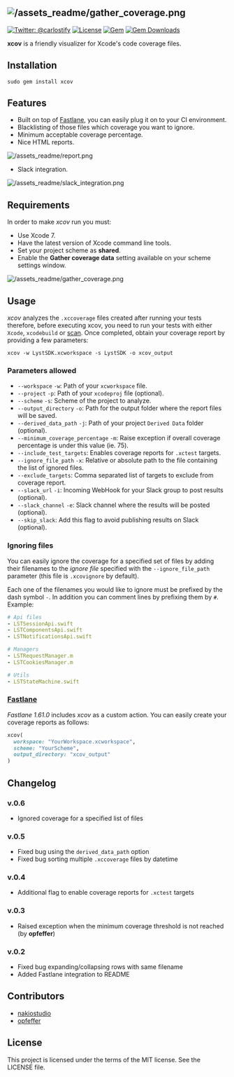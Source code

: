 ![/assets_readme/gather_coverage.png](/assets_readme/logo.png)
-------
[![Twitter: @carlostify](https://img.shields.io/badge/contact-@carlostify-blue.svg?style=flat)](https://twitter.com/carlostify)
[![License](https://img.shields.io/badge/license-MIT-green.svg?style=flat)](https://github.com/nakiostudio/xcov/blob/master/LICENSE)
[![Gem](https://img.shields.io/gem/v/xcov.svg?style=flat)](http://rubygems.org/gems/xcov)
[![Gem Downloads](https://img.shields.io/gem/dt/xcov.svg?style=flat)](http://rubygems.org/gems/xcov)

**xcov** is a friendly visualizer for Xcode's code coverage files.

## Installation
```
sudo gem install xcov
```

## Features
* Built on top of [Fastlane](https://fastlane.tools), you can easily plug it on to your CI environment.
* Blacklisting of those files which coverage you want to ignore.
* Minimum acceptable coverage percentage.
* Nice HTML reports.

![/assets_readme/report.png](/assets_readme/report.png)

* Slack integration.

![/assets_readme/slack_integration.png](/assets_readme/slack_integration.png)

## Requirements
In order to make *xcov* run you must:
* Use Xcode 7.
* Have the latest version of Xcode command line tools.
* Set your project scheme as **shared**.
* Enable the **Gather coverage data** setting available on your scheme settings window.

![/assets_readme/gather_coverage.png](/assets_readme/gather_coverage.png)

## Usage
*xcov* analyzes the `.xccoverage` files created after running your tests therefore, before executing xcov, you need to run your tests with either `Xcode`, `xcodebuild` or [scan](https://github.com/fastlane/scan). Once completed, obtain your coverage report by providing a few parameters:
```
xcov -w LystSDK.xcworkspace -s LystSDK -o xcov_output
```

### Parameters allowed
* `--workspace` `-w`: Path of your `xcworkspace` file.
* `--project` `-p`: Path of your `xcodeproj` file (optional).
* `--scheme` `-s`: Scheme of the project to analyze.
* `--output_directory` `-o`: Path for the output folder where the report files will be saved.
* `--derived_data_path` `-j`: Path of your project `Derived Data` folder (optional).
* `--minimum_coverage_percentage` `-m`: Raise exception if overall coverage percentage is under this value (ie. 75).
* `--include_test_targets`: Enables coverage reports for `.xctest` targets.
* `--ignore_file_path` `-x`: Relative or absolute path to the file containing the list of ignored files.
* `--exclude_targets`: Comma separated list of targets to exclude from coverage report.
* `--slack_url` `-i`: Incoming WebHook for your Slack group to post results (optional).
* `--slack_channel` `-e`: Slack channel where the results will be posted (optional).
* `--skip_slack`: Add this flag to avoid publishing results on Slack (optional).

### Ignoring files
You can easily ignore the coverage for a specified set of files by adding their filenames to the *ignore file* specified with the `--ignore_file_path` parameter (this file is `.xcovignore` by default).

Each one of the filenames you would like to ignore must be prefixed by the dash symbol `-`. In addition you can comment lines by prefixing them by `#`. Example:

```yaml
# Api files
- LSTSessionApi.swift
- LSTComponentsApi.swift
- LSTNotificationsApi.swift

# Managers
- LSTRequestManager.m
- LSTCookiesManager.m

# Utils
- LSTStateMachine.swift
```

### [Fastlane](https://github.com/fastlane/fastlane/blob/master/docs/Actions.md)
*Fastlane 1.61.0* includes *xcov* as a custom action. You can easily create your coverage reports as follows:
```ruby
xcov(
  workspace: "YourWorkspace.xcworkspace",
  scheme: "YourScheme",
  output_directory: "xcov_output"
)  
```

## Changelog

### v.0.6
* Ignored coverage for a specified list of files

### v.0.5
* Fixed bug using the `derived_data_path` option
* Fixed bug sorting multiple `.xccoverage` files by datetime

### v.0.4
* Additional flag to enable coverage reports for `.xctest` targets

### v.0.3
* Raised exception when the minimum coverage threshold is not reached (by **opfeffer**)

### v.0.2
* Fixed bug expanding/collapsing rows with same filename
* Added Fastlane integration to README

## Contributors

* [nakiostudio](https://github.com/nakiostudio)
* [opfeffer](https://github.com/opfeffer)

## License
This project is licensed under the terms of the MIT license. See the LICENSE file.

